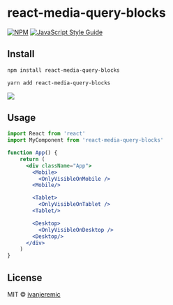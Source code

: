 # react-media-query-blocks

>

[![NPM](https://img.shields.io/npm/v/react-media-query-blocks.svg)](https://www.npmjs.com/package/react-media-query-blocks) [![JavaScript Style Guide](https://img.shields.io/badge/code_style-standard-brightgreen.svg)](https://standardjs.com)

## Install

```bash
npm install react-media-query-blocks

yarn add react-media-query-blocks
```

![](https://i.gyazo.com/a6d1a65cacb25c08da73ee37abc73d26.gif)

## Usage

```jsx
import React from 'react'
import MyComponent from 'react-media-query-blocks'

function App() {
    return (
      <div className="App">
        <Mobile>
          <OnlyVisibleOnMobile />
        <Mobile/>

        <Tablet>
          <OnlyVisibleOnTablet />
        <Tablet/>

        <Desktop>
          <OnlyVisibleOnDesktop />
        <Desktop/>
      </div>
    )
}
```

## License

MIT © [ivanjeremic](https://github.com/ivanjeremic)
